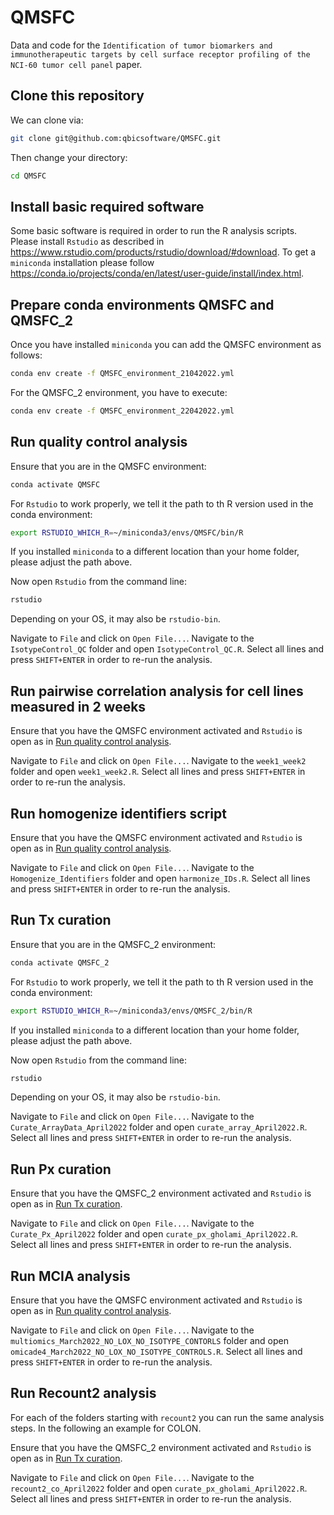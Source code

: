 # QMSFC

Data and code for the `Identification of tumor biomarkers and immunotherapeutic targets by cell surface receptor profiling of the NCI-60 tumor cell panel` paper.

## Clone this repository

We can clone via:

```bash
git clone git@github.com:qbicsoftware/QMSFC.git
```

Then change your directory:

```bash
cd QMSFC
```

## Install basic required software

Some basic software is required in order to run the R analysis scripts. Please install `Rstudio` as described in https://www.rstudio.com/products/rstudio/download/#download. To get a `miniconda` installation please follow https://conda.io/projects/conda/en/latest/user-guide/install/index.html.

## Prepare conda environments QMSFC and QMSFC_2

Once you have installed `miniconda` you can add the QMSFC environment as follows:

```bash
conda env create -f QMSFC_environment_21042022.yml
```

For the QMSFC_2 environment, you have to execute:

```bash
conda env create -f QMSFC_environment_22042022.yml
```

## Run quality control analysis

Ensure that you are in the QMSFC environment:

```bash
conda activate QMSFC
```

For `Rstudio` to work properly, we tell it the path to th R version used in the conda environment:

```bash
export RSTUDIO_WHICH_R=~/miniconda3/envs/QMSFC/bin/R
```

If you installed `miniconda` to a different location than your home folder, please adjust the path above.

Now open `Rstudio` from the command line:

```bash
rstudio
```

Depending on your OS, it may also be `rstudio-bin`.

Navigate to `File` and click on `Open File...`. Navigate to the `IsotypeControl_QC` folder and open `IsotypeControl_QC.R`. Select all lines and press `SHIFT+ENTER` in order to re-run the analysis.

## Run pairwise correlation analysis for cell lines measured in 2 weeks

Ensure that you have the QMSFC environment activated and `Rstudio` is open as in [Run quality control analysis](#run-quality-control-analysis).

Navigate to `File` and click on `Open File...`. Navigate to the `week1_week2` folder and open `week1_week2.R`. Select all lines and press `SHIFT+ENTER` in order to re-run the analysis.

## Run homogenize identifiers script

Ensure that you have the QMSFC environment activated and `Rstudio` is open as in [Run quality control analysis](#run-quality-control-analysis).

Navigate to `File` and click on `Open File...`. Navigate to the `Homogenize_Identifiers` folder and open `harmonize_IDs.R`. Select all lines and press `SHIFT+ENTER` in order to re-run the analysis.

## Run Tx curation

Ensure that you are in the QMSFC_2 environment:

```bash
conda activate QMSFC_2
```

For `Rstudio` to work properly, we tell it the path to th R version used in the conda environment:

```bash
export RSTUDIO_WHICH_R=~/miniconda3/envs/QMSFC_2/bin/R
```

If you installed `miniconda` to a different location than your home folder, please adjust the path above.

Now open `Rstudio` from the command line:

```bash
rstudio
```

Depending on your OS, it may also be `rstudio-bin`.

Navigate to `File` and click on `Open File...`. Navigate to the `Curate_ArrayData_April2022` folder and open `curate_array_April2022.R`. Select all lines and press `SHIFT+ENTER` in order to re-run the analysis.

## Run Px curation

Ensure that you have the QMSFC_2 environment activated and `Rstudio` is open as in [Run Tx curation](#run-tx-curation).

Navigate to `File` and click on `Open File...`. Navigate to the `Curate_Px_April2022` folder and open `curate_px_gholami_April2022.R`. Select all lines and press `SHIFT+ENTER` in order to re-run the analysis.

## Run MCIA analysis

Ensure that you have the QMSFC environment activated and `Rstudio` is open as in [Run quality control analysis](#run-quality-control-analysis).

Navigate to `File` and click on `Open File...`. Navigate to the `multiomics_March2022_NO_LOX_NO_ISOTYPE_CONTORLS` folder and open `omicade4_March2022_NO_LOX_NO_ISOTYPE_CONTROLS.R`. Select all lines and press `SHIFT+ENTER` in order to re-run the analysis.

## Run Recount2 analysis

For each of the folders starting with `recount2` you can run the same analysis steps. In the following an example for COLON.

Ensure that you have the QMSFC_2 environment activated and `Rstudio` is open as in [Run Tx curation](#run-tx-curation).

Navigate to `File` and click on `Open File...`. Navigate to the `recount2_co_April2022` folder and open `curate_px_gholami_April2022.R`. Select all lines and press `SHIFT+ENTER` in order to re-run the analysis.